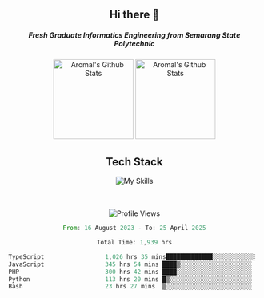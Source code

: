 <div align="center">
  <h2>Hi there 👋</h2>

  <h5>Fresh Graduate Informatics Engineering from Semarang State Polytechnic</h5>

  <img
    height="160"
    alt="Aromal's Github Stats"
    src="https://github-readme-stats.vercel.app/api?username=dafariski77&show_icons=true&theme=tokyonight&count_private=true"
  />
  <img
    alt="Aromal's Github Stats"
    height="160"
    src="https://github-readme-stats.vercel.app/api/top-langs/?username=dafariski77&layout=compact&theme=tokyonight"
  />

  <h2>Tech Stack</h2>
  
![My Skills](https://simpleskill.icons.workers.dev/svg?i=typescript,next.js,react,tailwindcss,shadcnui,reactquery,prisma,socketdotio,zod)

  <br /><br />
  <img src="https://komarev.com/ghpvc/?username=dafariski77&abbreviated=true" alt="Profile Views">
    
  <!--START_SECTION:waka-->

```rust
From: 16 August 2023 - To: 25 April 2025

Total Time: 1,939 hrs

TypeScript                 1,026 hrs 35 mins█████████████░░░░░░░░░░░░   52.50 %
JavaScript                 345 hrs 54 mins ████▒░░░░░░░░░░░░░░░░░░░░   17.69 %
PHP                        300 hrs 42 mins ████░░░░░░░░░░░░░░░░░░░░░   15.38 %
Python                     113 hrs 20 mins █▒░░░░░░░░░░░░░░░░░░░░░░░   05.80 %
Bash                       23 hrs 27 mins  ▒░░░░░░░░░░░░░░░░░░░░░░░░   01.20 %
```

<!--END_SECTION:waka-->
</div>
